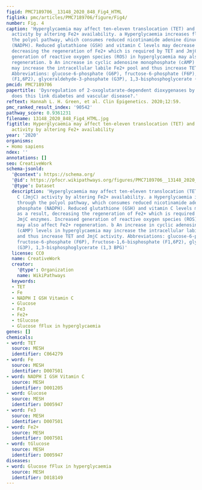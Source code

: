 ```yaml
---
figid: PMC7189706__13148_2020_848_Fig4_HTML
figlink: pmc/articles/PMC7189706/figure/Fig4/
number: Fig. 4
caption: 'Hyperglycaemia may affect ten-eleven translocation (TET) and Jumonji C (JmjC)
  activity by altering Fe2+ availability. a Hyperglycaemia increases flux through
  the polyol pathway, which consumes reduced nicotinamide adenine dinucleotide phosphate
  (NADPH). Reduced glutathione (GSH) and vitamin C levels may decrease as a result,
  decreasing the regeneration of Fe2+ which is required by TET and JmjC enzymes. Increased
  generation of reactive oxygen species (ROS) in hyperglycaemia may also affect Fe2+
  regeneration. b An increase in cyclic adenosine monophosphate (cAMP) levels in hyperglycaemia
  may increase the intracellular labile Fe2+ pool and thus increase TET and JmjC activity.
  Abbreviations: glucose-6-phosphate (G6P), fructose-6-phosphate (F6P), Fructose-1,6-bisphosphate
  (F1,6P2), glyceraldehyde-3-phosphate (G3P), 1,3-bisphosphoglycerate (1,3 BPG)'
pmcid: PMC7189706
papertitle: 'Dysregulation of 2-oxoglutarate-dependent dioxygenases by hyperglycaemia:
  does this link diabetes and vascular disease?.'
reftext: Hannah L. H. Green, et al. Clin Epigenetics. 2020;12:59.
pmc_ranked_result_index: '90542'
pathway_score: 0.9361231
filename: 13148_2020_848_Fig4_HTML.jpg
figtitle: Hyperglycaemia may affect ten-eleven translocation (TET) and Jumonji C (JmjC)
  activity by altering Fe2+ availability
year: '2020'
organisms:
- Homo sapiens
ndex: ''
annotations: []
seo: CreativeWork
schema-jsonld:
  '@context': https://schema.org/
  '@id': https://pfocr.wikipathways.org/figures/PMC7189706__13148_2020_848_Fig4_HTML.html
  '@type': Dataset
  description: 'Hyperglycaemia may affect ten-eleven translocation (TET) and Jumonji
    C (JmjC) activity by altering Fe2+ availability. a Hyperglycaemia increases flux
    through the polyol pathway, which consumes reduced nicotinamide adenine dinucleotide
    phosphate (NADPH). Reduced glutathione (GSH) and vitamin C levels may decrease
    as a result, decreasing the regeneration of Fe2+ which is required by TET and
    JmjC enzymes. Increased generation of reactive oxygen species (ROS) in hyperglycaemia
    may also affect Fe2+ regeneration. b An increase in cyclic adenosine monophosphate
    (cAMP) levels in hyperglycaemia may increase the intracellular labile Fe2+ pool
    and thus increase TET and JmjC activity. Abbreviations: glucose-6-phosphate (G6P),
    fructose-6-phosphate (F6P), Fructose-1,6-bisphosphate (F1,6P2), glyceraldehyde-3-phosphate
    (G3P), 1,3-bisphosphoglycerate (1,3 BPG)'
  license: CC0
  name: CreativeWork
  creator:
    '@type': Organization
    name: WikiPathways
  keywords:
  - TET
  - Fe
  - NADPH I GSH Vitamin C
  - Glucose
  - Fe3
  - Fe2+
  - tGlucose
  - Glucose fFlux in hyperglycaemia
genes: []
chemicals:
- word: TET
  source: MESH
  identifier: C064279
- word: Fe
  source: MESH
  identifier: D007501
- word: NADPH I GSH Vitamin C
  source: MESH
  identifier: D001205
- word: Glucose
  source: MESH
  identifier: D005947
- word: Fe3
  source: MESH
  identifier: D007501
- word: Fe2+
  source: MESH
  identifier: D007501
- word: tGlucose
  source: MESH
  identifier: D005947
diseases:
- word: Glucose fFlux in hyperglycaemia
  source: MESH
  identifier: D018149
---
```

